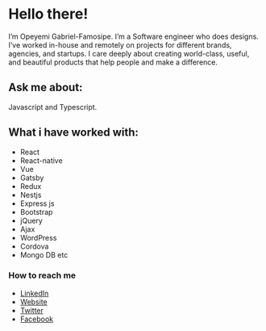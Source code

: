 # Hello there!
I’m Opeyemi Gabriel-Famosipe. I’m a Software engineer who does designs. I’ve worked in-house and remotely on projects for different brands, agencies, and startups. I care deeply about creating world-class, useful, and beautiful products that help people and make a difference. 
## Ask me about: 
Javascript and Typescript.

## What i have worked with:

- React
- React-native
- Vue
- Gatsby
- Redux
- Nestjs
- Express js
- Bootstrap
- jQuery
- Ajax
- WordPress
- Cordova
- Mongo DB etc

### How to reach me
- [LinkedIn](https://www.linkedin.com/in/gabrielopeyemi/)
- [Website](https://gabrielopeyemi.com/)
- [Twitter](https://twitter.com/gabrielopeyemi_/)
- [Facebook](https://facebook.com/famosipe/)
